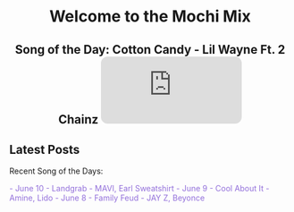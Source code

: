 <div style="text-align: center">
  <h1>Welcome to the Mochi Mix</h1>
</div>

<div style="text-align: center">
  <h2>Song of the Day: 
    Cotton Candy - Lil Wayne Ft. 2 Chainz
<iframe style="border-radius:12px" src="https://open.spotify.com/embed/track/2ILSAavE0FTWeZ8pAZY5bS?utm_source=generator" width="50%" height="120" frameBorder="0" allowfullscreen="" allow="autoplay; clipboard-write; encrypted-media; fullscreen; picture-in-picture" loading="lazy"></iframe>
</h2>
</div>

## Latest Posts
Recent Song of the Days:
<p style="color: #9370db;">
- June 10 - Landgrab - MAVI, Earl Sweatshirt
- June 9 - Cool About It - Amine, Lido
- June 8 - Family Feud - JAY Z, Beyonce </p>
